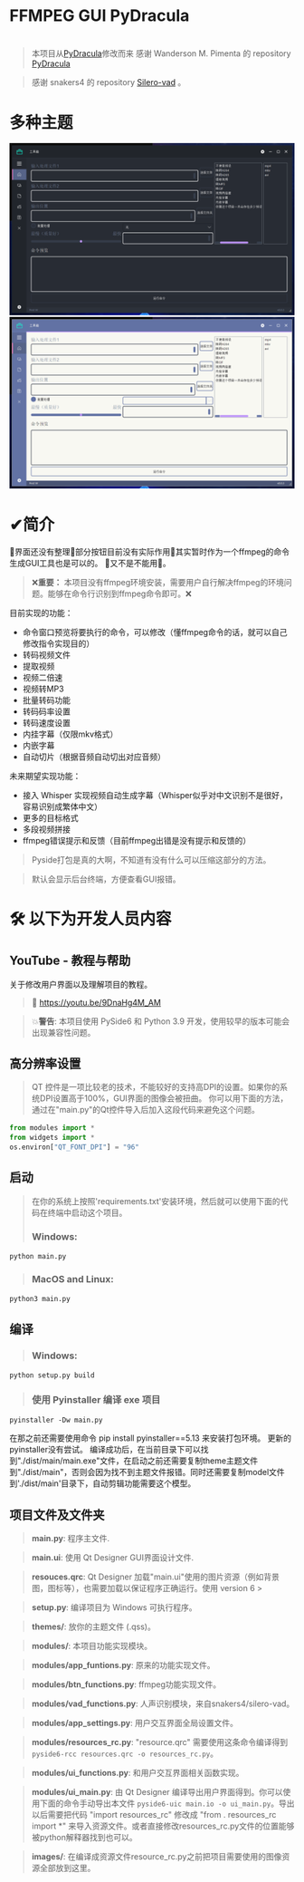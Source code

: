 # FFMPEG GUI PyDracula 
# 

> 本项目从[PyDracula](https://github.com/Wanderson-Magalhaes/Modern_GUI_PyDracula_PySide6_or_PyQt6)修改而来
> 感谢 Wanderson M. Pimenta 的 repository [PyDracula](https://github.com/Wanderson-Magalhaes/Modern_GUI_PyDracula_PySide6_or_PyQt6)

> 感谢 snakers4 的 repository [Silero-vad](https://github.com/snakers4/silero-vad) 。

# 多种主题
![PyDracula_Default_Dark](https://github.com/peach-water/ffmpeg-GUI-with-PyDracula/blob/master/gallery/dark_theme.png?raw=true)
![PyDracula_Light](https://github.com/peach-water/ffmpeg-GUI-with-PyDracula/blob/master/gallery/light_theme.png?raw=true)

# ✔简介

🤣界面还没有整理🤣部分按钮目前没有实际作用🤣其实暂时作为一个ffmpeg的命令生成GUI工具也是可以的。
🤣又不是不能用🤣。

> ❌**重要：** 本项目没有ffmpeg环境安装，需要用户自行解决ffmpeg的环境问题。能够在命令行识别到ffmpeg命令即可。❌

目前实现的功能：
* 命令窗口预览将要执行的命令，可以修改（懂ffmpeg命令的话，就可以自己修改指令实现目的）
* 转码视频文件
* 提取视频
* 视频二倍速
* 视频转MP3
* 批量转码功能
* 转码码率设置
* 转码速度设置
* 内挂字幕（仅限mkv格式）
* 内嵌字幕
* 自动切片（根据音频自动切出对应音频）

未来期望实现功能：
* 接入 Whisper 实现视频自动生成字幕（Whisper似乎对中文识别不是很好，容易识别成繁体中文）
* 更多的目标格式
* 多段视频拼接
* ffmpeg错误提示和反馈（目前ffmpeg出错是没有提示和反馈的）

> Pyside打包是真的大啊，不知道有没有什么可以压缩这部分的方法。

> 默认会显示后台终端，方便查看GUI报错。

# 🛠 以下为开发人员内容

## YouTube - 教程与帮助
关于修改用户界面以及理解项目的教程。
> 🔗 https://youtu.be/9DnaHg4M_AM

> 💥**警告**: 本项目使用 PySide6 和 Python 3.9 开发，使用较早的版本可能会出现兼容性问题。

## 高分辨率设置

> QT 控件是一项比较老的技术，不能较好的支持高DPI的设置。如果你的系统DPI设置高于100%，GUI界面的图像会被扭曲。
> 你可以用下面的方法，通过在"main.py"的Qt控件导入后加入这段代码来避免这个问题。

```python
from modules import *
from widgets import *
os.environ["QT_FONT_DPI"] = "96"
```

## 启动
> 在你的系统上按照'requirements.txt'安装环境，然后就可以使用下面的代码在终端中启动这个项目。
> ### **Windows**:
```console
python main.py
```
> ### **MacOS and Linux**:
```console
python3 main.py
```
## 编译
> ### **Windows**:
```console
python setup.py build
```
> ### 使用 Pyinstaller 编译 exe 项目
```console
pyinstaller -Dw main.py 
```
在那之前还需要使用命令 pip install pyinstaller==5.13 来安装打包环境。
更新的pyinstaller没有尝试。
编译成功后，在当前目录下可以找到"./dist/main/main.exe"文件，在启动之前还需要复制theme主题文件到"./dist/main"，否则会因为找不到主题文件报错。同时还需要复制model文件到'./dist/main'目录下，自动剪辑功能需要这个模型。

## 项目文件及文件夹
> **main.py**: 程序主文件.

> **main.ui**: 使用 Qt Designer GUI界面设计文件.

> **resouces.qrc**: Qt Designer 加载"main.ui"使用的图片资源（例如背景图，图标等），也需要加载以保证程序正确运行。使用 version 6 >

> **setup.py**: 编译项目为 Windows 可执行程序。

> **themes/**: 放你的主题文件 (.qss)。

> **modules/**: 本项目功能实现模块。

> **modules/app_funtions.py**: 原来的功能实现文件。

> **modules/btn_functions.py**: ffmpeg功能实现文件。

> **modules/vad_functions.py**: 人声识别模块，来自snakers4/silero-vad。

> **modules/app_settings.py**: 用户交互界面全局设置文件。

> **modules/resources_rc.py**: "resource.qrc" 需要使用这条命令编译得到 ```pyside6-rcc resources.qrc -o resources_rc.py```。

> **modules/ui_functions.py**: 和用户交互界面相关函数实现。

> **modules/ui_main.py**: 由 Qt Designer 编译导出用户界面得到。你可以使用下面的命令手动导出本文件 ```pyside6-uic main.io -o ui_main.py```。导出以后需要把代码 "import resources_rc" 修改成 "from . resources_rc import *" 来导入资源文件。或者直接修改resources_rc.py文件的位置能够被python解释器找到也可以。

> **images/**: 在编译成资源文件resource_rc.py之前把项目需要使用的图像资源全部放到这里。



